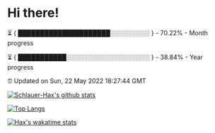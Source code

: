 # Hi there!

⏳ { █████████████████████░░░░░░░░░ } - 70.22% - Month progress

⏳ { ███████████░░░░░░░░░░░░░░░░░░░ } - 38.84% - Year progress

⏰ Updated on Sun, 22 May 2022 18:27:44 GMT


[![Schlauer-Hax's github stats](https://github-readme-stats.vercel.app/api?username=Schlauer-Hax&show_icons=true&theme=dark&count_private=true)](https://github.com/Schlauer-Hax)


[![Top Langs](https://github-readme-stats.vercel.app/api/top-langs/?username=Schlauer-Hax&layout=compact&theme=dark)](https://github.com/Schlauer-Hax?tab=repositories)


[![Hax's wakatime stats](https://github-readme-stats.vercel.app/api/wakatime?username=Hax&theme=dark)](https://wakatime.com/@Hax)

